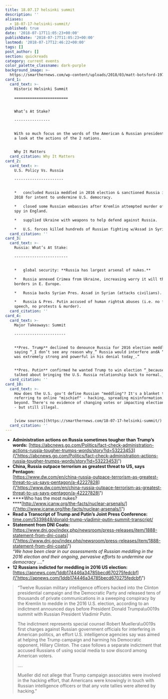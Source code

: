 ```yaml
---
title: 18.07.17 helsinki summit
description: ''
aliases:
  - 18-07-17-helsinki-summit/
published: true
date: '2018-07-17T11:05:23+00:00'
publishDate: '2018-07-17T11:05:23+00:00'
lastmod: '2018-07-17T12:46:22+00:00'
tags: []
post_author: []
section: quickreads
category: current events
color_palette_classname: dark-purple
background_image: >-
  https://smarthernews.com/wp-content/uploads/2018/03/matt-botsford-197870-unsplash-scaled.jpg
card_1:
  card_text: >-
    Historic Helsinki Summit

    ========================


    What’s At Stake?

    ----------------


    With so much focus on the words of the American & Russian presidents, here’s
    a look at the actions of the 2 nations.


    Why It Matters
  card_citation: Why It Matters
card_2:
  card_text: >-
    U.S. Policy Vs. Russia

    ----------------------


    *   concluded Russia meddled in 2016 election & sanctioned Russia in 2017 &
    2018 for intent to undermine U.S. democracy.

    *   closed some Russian embassies after Kremlin attempted murder of frmr.
    spy in England.

    *   supplied Ukraine with weapons to help defend against Russia.

    *   U.S. forces killed hundreds of Russian fighting w/Assad in Syria.
  card_citation: ''
card_3:
  card_text: >-
    Russia: What’s At Stake:

    ------------------------


    *   global security: **Russia has largest arsenal of nukes.**

    *   Russia annexed Crimea from Ukraine, increasing worry it will threaten
    borders in E. Europe.

    *   Russia backs Syrian Pres. Assad in Syrian (attacks civilians).

    *   Russia & Pres. Putin accused of human rightsA abuses (i.e. no free
    speech, no protests & murder).
  card_citation: ''
card_4:
  card_text: >-
    Major Takeaways: Summit

    -----------------------


    **Pres. Trump** declined to denounce Russia for 2016 election meddling
    saying “_I don’t see any reason why_” Russia would interfere andA “_Putin
    was extremely strong and powerful in his denial today_.”


    **Pres. Putin** confirmed he wanted Trump to win election “_because he
    talked about bringing the U.S. Russia relationship back to normal._“
  card_citation: ''
card_10:
  card_text: >-
    How does the U.S. gov't define Russian "meddling"? It's a blanket term often
    referring to online "mischief" - hacking, spreading misinformation, and
    beyond. There's no evidence of changing votes or impacting election results
    - but still illegal.


    [view sources](https://smarthernews.com/18-07-17-helsinki-summit/)
  card_citation: ''
---
```

*   **Administration actions on Russia sometimes tougher than Trump’s words:** [https://abcnews.go.com/Politics/fact-check-administration-actions-russia-tougher-trumps-words/story?id=53223453](\"https://abcnews.go.com/Politics/fact-check-administration-actions-russia-tougher-trumps-words/story?id=53223453\")
*   **China, Russia outpace terrorism as greatest threat to US, says Pentagon:**  
    [https://www.dw.com/en/china-russia-outpace-terrorism-as-greatest-threat-to-us-says-pentagon/a-42227828](\"https://www.dw.com/en/china-russia-outpace-terrorism-as-greatest-threat-to-us-says-pentagon/a-42227828\")
*   ****Who has the most nukes?  
    ****[http://www.icanw.org/the-facts/nuclear-arsenals/](\"http://www.icanw.org/the-facts/nuclear-arsenals/\")
*   **Read a Transcript of Trump and Putin’s Joint Press Conference:**  
    [time.com/5339848/donald-trump-vladimir-putin-summit-transcript/](\"http://time.com/5339848/donald-trump-vladimir-putin-summit-transcript/\")
*   **Statement from DNI Coats:**  
    [https://www.dni.gov/index.php/newsroom/press-releases/item/1888-statement-from-dni-coats](\"https://www.dni.gov/index.php/newsroom/press-releases/item/1888-statement-from-dni-coats\")  
    _“We have been clear in our assessments of Russian meddling in the 2016 election and their ongoing, pervasive efforts to undermine our democracy ….”_
*   **12 Russians indicted for meddling in 2016 US election:** [https://apnews.com/1ddb174446a34785becd670275fedcbf](\"https://apnews.com/1ddb174446a34785becd670275fedcbf\")

> “Twelve Russian military intelligence officers hacked into the Clinton presidential campaign and the Democratic Party and released tens of thousands of private communications in a sweeping conspiracy by the Kremlin to meddle in the 2016 U.S. election, according to an indictment announced days before President Donald Trumpa\\u0019s summit with Russian President Vladimir Putin.
> 
> The indictment represents special counsel Robert Muellera\\u0019s first charges against Russian government officials for interfering in American politics, an effort U.S. intelligence agencies say was aimed at helping the Trump campaign and harming his Democratic opponent, Hillary Clinton. The case follows a separate indictment that accused Russians of using social media to sow discord among American voters.
> 
> ….
> 
> Mueller did not allege that Trump campaign associates were involved in the hacking effort, that Americans were knowingly in touch with Russian intelligence officers or that any vote tallies were altered by hacking.”